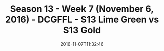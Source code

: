 ---
title: Season 13 - Week 7 (November 6, 2016) - DCGFFL - S13 Lime Green vs S13 Gold
teams-score:
- team: _teams/s13-lime.md
  score: 34
- team: _teams/s13-gold.md
  score: 26
mvp: N. Bonard (Lime); A. Hines (Gold)
game-ball: J. Richards (Lime); M. Sauer (Lime)
season: 13
week: 7
date: '2016-11-07T11:32:46'
pageid: season-13-week-7-november-6-2016-4818-vs-4816
---